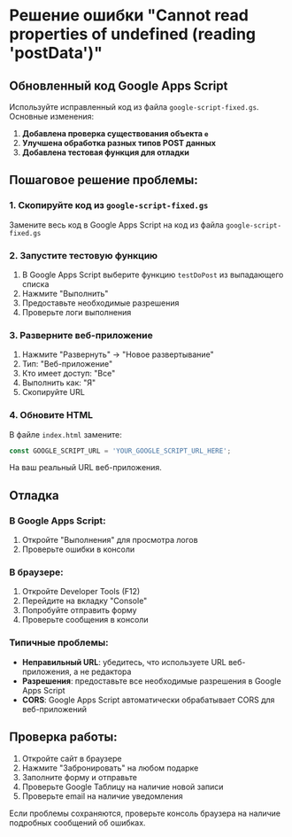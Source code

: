 # Решение ошибки "Cannot read properties of undefined (reading 'postData')"

## Обновленный код Google Apps Script

Используйте исправленный код из файла `google-script-fixed.gs`. Основные изменения:

1. **Добавлена проверка существования объекта `e`**
2. **Улучшена обработка разных типов POST данных**
3. **Добавлена тестовая функция для отладки**

## Пошаговое решение проблемы:

### 1. Скопируйте код из `google-script-fixed.gs`
Замените весь код в Google Apps Script на код из файла `google-script-fixed.gs`

### 2. Запустите тестовую функцию
1. В Google Apps Script выберите функцию `testDoPost` из выпадающего списка
2. Нажмите "Выполнить"
3. Предоставьте необходимые разрешения
4. Проверьте логи выполнения

### 3. Разверните веб-приложение
1. Нажмите "Развернуть" → "Новое развертывание"
2. Тип: "Веб-приложение"
3. Кто имеет доступ: "Все"
4. Выполнить как: "Я"
5. Скопируйте URL

### 4. Обновите HTML
В файле `index.html` замените:
```javascript
const GOOGLE_SCRIPT_URL = 'YOUR_GOOGLE_SCRIPT_URL_HERE';
```
На ваш реальный URL веб-приложения.

## Отладка

### В Google Apps Script:
1. Откройте "Выполнения" для просмотра логов
2. Проверьте ошибки в консоли

### В браузере:
1. Откройте Developer Tools (F12)
2. Перейдите на вкладку "Console"
3. Попробуйте отправить форму
4. Проверьте сообщения в консоли

### Типичные проблемы:
- **Неправильный URL**: убедитесь, что используете URL веб-приложения, а не редактора
- **Разрешения**: предоставьте все необходимые разрешения в Google Apps Script
- **CORS**: Google Apps Script автоматически обрабатывает CORS для веб-приложений

## Проверка работы:

1. Откройте сайт в браузере
2. Нажмите "Забронировать" на любом подарке
3. Заполните форму и отправьте
4. Проверьте Google Таблицу на наличие новой записи
5. Проверьте email на наличие уведомления

Если проблемы сохраняются, проверьте консоль браузера на наличие подробных сообщений об ошибках.
